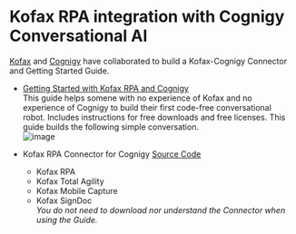 # Kofax RPA integration with Cognigy Conversational AI

[Kofax](https://www.kofax.com) and [Cognigy](https:www/cognigy.com) have collaborated to build a Kofax-Cognigy Connector and Getting Started Guide.
* [Getting Started with Kofax RPA and Cognigy](https://github.com/KofaxRPA/HowToBuildYourFirstRobot/releases)  
This guide helps somene with no experience of Kofax and no experience of Cognigy to build their first code-free conversational robot. Includes instructions for free downloads and free licenses. This guide builds the following simple conversation.  
![image](https://user-images.githubusercontent.com/47416964/91705048-b9914980-eb7c-11ea-80b9-da25f2ba6a72.png)

* Kofax RPA Connector for Cognigy [Source Code](https://github.com/Cognigy/CustomModules/tree/master/modules/kofax)
  * Kofax RPA
  * Kofax Total Agility
  * Kofax Mobile Capture
  * Kofax SignDoc  
 *You do not need to download nor understand the Connector when using the Guide.*
